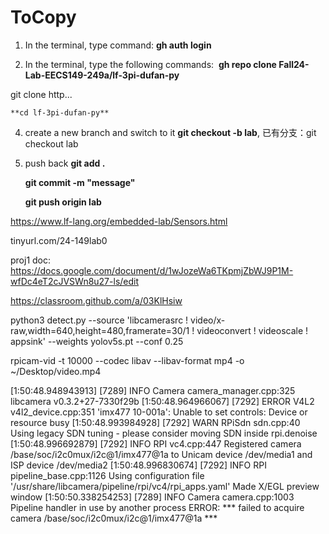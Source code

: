 # ToCopy


1. In the terminal, type command: **gh auth login**

2. In the terminal, type the following commands: 
**gh repo clone Fall24-Lab-EECS149-249a/lf-3pi-dufan-py**

git clone http...

    **cd lf-3pi-dufan-py**
4. create a new branch and switch to it **git checkout -b lab<x>**, 已有分支：git checkout lab
5. push back  **git add .**


      **git commit -m "message"**

   
      **git push origin lab<x>**

   
https://www.lf-lang.org/embedded-lab/Sensors.html 


tinyurl.com/24-149lab0


proj1 doc: https://docs.google.com/document/d/1wJozeWa6TKpmjZbWJ9P1M-wfDc4eT2cJVSWn8u27-ls/edit


https://classroom.github.com/a/03KlHsiw


python3 detect.py --source 'libcamerasrc ! video/x-raw,width=640,height=480,framerate=30/1 ! videoconvert ! videoscale ! appsink' --weights yolov5s.pt --conf 0.25



rpicam-vid -t 10000 --codec libav --libav-format mp4 -o ~/Desktop/video.mp4


[1:50:48.948943913] [7289]  INFO Camera camera_manager.cpp:325 libcamera v0.3.2+27-7330f29b
[1:50:48.964966067] [7292] ERROR V4L2 v4l2_device.cpp:351 'imx477 10-001a': Unable to set controls: Device or resource busy
[1:50:48.993984928] [7292]  WARN RPiSdn sdn.cpp:40 Using legacy SDN tuning - please consider moving SDN inside rpi.denoise
[1:50:48.996692879] [7292]  INFO RPI vc4.cpp:447 Registered camera /base/soc/i2c0mux/i2c@1/imx477@1a to Unicam device /dev/media1 and ISP device /dev/media2
[1:50:48.996830674] [7292]  INFO RPI pipeline_base.cpp:1126 Using configuration file '/usr/share/libcamera/pipeline/rpi/vc4/rpi_apps.yaml'
Made X/EGL preview window
[1:50:50.338254253] [7289]  INFO Camera camera.cpp:1003 Pipeline handler in use by another process
ERROR: *** failed to acquire camera /base/soc/i2c0mux/i2c@1/imx477@1a ***

